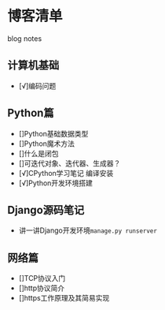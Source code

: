 # 博客清单
blog notes

## 计算机基础

- [√]编码问题

## Python篇

- []Python基础数据类型
- []Python魔术方法
- []什么是闭包
- []可迭代对象、迭代器、生成器？
- [√]CPython学习笔记 编译安装
- [√]Python开发环境搭建

## Django源码笔记

- 讲一讲Django开发环境`manage.py runserver`

## 网络篇

- []TCP协议入门
- []http协议简介
- []https工作原理及其简易实现
